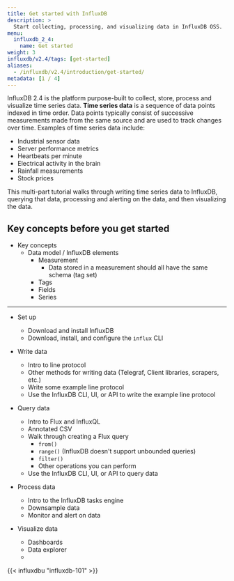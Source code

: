 ```yaml
---
title: Get started with InfluxDB
description: >
  Start collecting, processing, and visualizing data in InfluxDB OSS.
menu:
  influxdb_2_4:
    name: Get started
weight: 3
influxdb/v2.4/tags: [get-started]
aliases:
  - /influxdb/v2.4/introduction/get-started/
metadata: [1 / 4]
---
```


InfluxDB 2.4 is the platform purpose-built to collect, store, process and visualize time series data.
**Time series data** is a sequence of data points indexed in time order.
Data points typically consist of successive measurements made from the same
source and are used to track changes over time.
Examples of time series data include:

- Industrial sensor data
- Server performance metrics
- Heartbeats per minute
- Electrical activity in the brain
- Rainfall measurements
- Stock prices

This multi-part tutorial walks through writing time series data to InfluxDB,
querying that data, processing and alerting on the data, and then visualizing the data.

## Key concepts before you get started

- Key concepts
  - Data model / InfluxDB elements
    - Measurement
      - Data stored in a measurement should all have the same schema (tag set)
    - Tags
    - Fields
    - Series


---

- Set up
  - Download and install InfluxDB
  - Download, install, and configure the `influx` CLI

- Write data
  - Intro to line protocol
  - Other methods for writing data (Telegraf, Client libraries, scrapers, etc.)
  - Write some example line protocol
  - Use the InfluxDB CLI, UI, or API to write the example line protocol

- Query data
  - Intro to Flux and InfluxQL
  - Annotated CSV
  - Walk through creating a Flux query
    - `from()`
    - `range()` (InfluxDB doesn't support unbounded queries)
    - `filter()`
    - Other operations you can perform
  - Use the InfluxDB CLI, UI, or API to query data

- Process data
  - Intro to the InfluxDB tasks engine
  - Downsample data
  - Monitor and alert on data

- Visualize data
  - Dashboards
  - Data explorer
  - 

<!-- After you've [installed InfluxDB OSS](/influxdb/v2.4/install/), you're ready to get started. Explore the following ways to work with your data:

- [Collect and write data](#collect-and-write-data)
- [Query data](#query-data)
- [Process data](#process-data)
- [Visualize data](#visualize-data)
- [Monitor and alert](#monitor-and-alert)

*Note:** To run InfluxDB, start the `influxd` daemon ([InfluxDB service](/influxdb/v2.4/reference/cli/influxd/)) using the [InfluxDB command line interface](/influxdb/v2.4/reference/cli/influx/). Once you've started the `influxd` daemon, use `localhost:8086` to log in to your InfluxDB instance.

To start InfluxDB, do the following:
  1. Open a terminal.
  2. Type `influxd` in the command line.

```sh
influxd
```

### Collect and write data

Collect and write data to InfluxDB using the Telegraf plugins, the InfluxDB v2 API, the `influx` command line interface (CLI), the InfluxDB UI (the user interface for InfluxDB 2.4), or the InfluxDB v2 API client libraries.

#### Use Telegraf

Use Telegraf to quickly write data to {{< cloud-name >}}.
Create new Telegraf configurations automatically in the InfluxDB UI, or manually update an existing Telegraf configuration to send data to your {{< cloud-name "short" >}} instance.

For details, see [Automatically configure Telegraf](/influxdb/v2.4/write-data/no-code/use-telegraf/auto-config/)
and [Manually update Telegraf configurations](/influxdb/v2.4/write-data/no-code/use-telegraf/manual-config/).

#### Scrape data

**InfluxDB OSS** lets you scrape Prometheus-formatted metrics from HTTP endpoints. For details, see [Scrape data](/influxdb/v2.4/write-data/no-code/scrape-data/).

#### API, CLI, and client libraries

For information about using the InfluxDB v2 API, `influx` CLI, and client libraries to write data, see [Write data to InfluxDB](/influxdb/v2.4/write-data/).

### Query data

Query data using Flux, the UI, and the `influx` command line interface.
See [Query data](/influxdb/v2.4/query-data/).

### Process data

Use InfluxDB tasks to process and downsample data. See [Process data](/influxdb/v2.4/process-data/).

### Visualize data

Build custom dashboards to visualize your data.
See [Visualize data](/influxdb/v2.4/visualize-data/).

### Monitor and alert

Monitor your data and sends alerts based on specified logic.
See [Monitor and alert](/influxdb/v2.4/monitor-alert/). -->

{{< influxdbu "influxdb-101" >}}
